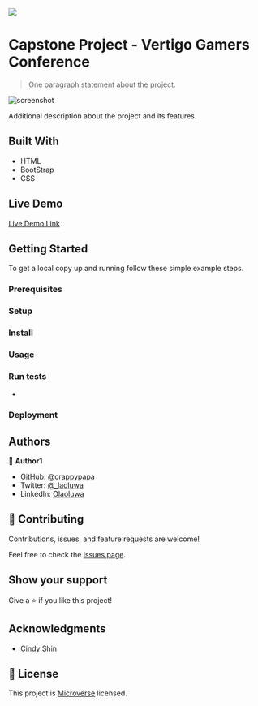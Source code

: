 ![](https://img.shields.io/badge/Microverse-blueviolet)

# Capstone Project - Vertigo Gamers Conference

> One paragraph statement about the project.

![screenshot](./app_screenshot.png)

Additional description about the project and its features.

## Built With

- HTML
- BootStrap
- CSS

## Live Demo

[Live Demo Link](https://livedemo.com)


## Getting Started


To get a local copy up and running follow these simple example steps.

### Prerequisites

### Setup

### Install

### Usage

### Run tests

- 

### Deployment



## Authors

👤 **Author1**

- GitHub: [@crappypapa](https://github.com/crappypapa)
- Twitter: [@_laoluwa](https://twitter.com/_laoluwa)
- LinkedIn: [Olaoluwa](https://linkedin.com/in/olaoluwa-soladoye)


## 🤝 Contributing

Contributions, issues, and feature requests are welcome!

Feel free to check the [issues page](issues/).

## Show your support

Give a ⭐️ if you like this project!

## Acknowledgments

- [Cindy Shin ](https://www.behance.net/adagio07)

## 📝 License

This project is [Microverse](https://microverse.org) licensed.
